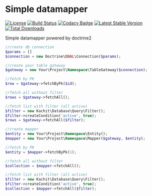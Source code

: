 Simple datamapper
===========
[![License](https://poser.pugx.org/leaphly/cart-bundle/license.svg)](https://packagist.org/packages/leaphly/cart-bundle)
[![Build Status](https://travis-ci.org/Kachit/doctrine-datamapper.svg?branch=master)](https://travis-ci.org/Kachit/doctrine-datamapper)
[![Codacy Badge](https://api.codacy.com/project/badge/Grade/64f75e92b17a458b9c8f0532fc1a8069)](https://www.codacy.com/app/antoxachaos/doctrine-datamapper?utm_source=github.com&amp;utm_medium=referral&amp;utm_content=Kachit/doctrine-datamapper&amp;utm_campaign=Badge_Grade)
[![Latest Stable Version](https://poser.pugx.org/kachit/helpers/v/stable)](https://packagist.org/packages/kachit/doctrine-datamapper)
[![Total Downloads](https://poser.pugx.org/kachit/helpers/downloads)](https://packagist.org/packages/kachit/doctrine-datamapper)

Simple datamapper powered by doctrine2

```php
//create db connection
$params = []
$connection = new Doctrine\DBAL\Connection($params);
```

```php
//create your table gateway
$gateway = new Your\Project\Namespace\TableGateway($connection);

//fetch by PK
$row = $gateway->fetchByPk($id);

//fetch all without filter
$rows = $gateway->fetchAll();

//fetch list with filter (all active)
$filter = new Kachit\Database\Query\Filter();
$filter->createCondition('active', true);
$rows = $gateway->fetchAll($filter);
```

```php
//create mapper
$entity = new Your\Project\Namespace\Entity();
$mapper = new Your\Project\Namespace\Mapper($gateway, $entity);

//fetch by PK
$entity = $mapper->fetchByPk(1);

//fetch all without filter
$collection = $mapper->fetchAll();

//fetch list with filter (all active)
$filter = new Kachit\Database\Query\Filter();
$filter->createCondition('active', true);
$collection = $mapper->fetchAll($filter);
```
